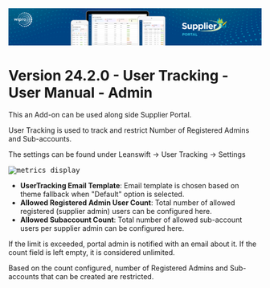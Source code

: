 <img alt ="Supplier Portal Banner" src="../../images/pwa/SupplierPortal_Banner.png">

# **Version 24.2.0 - User Tracking - User Manual - Admin**

This an Add-on can be used along side Supplier Portal.

User Tracking is used to track and restrict Number of Registered Admins and Sub-accounts.

The settings can be found under Leanswift -> User Tracking -> Settings

<kbd>
<img alt="metrics display" src="../../images/usermanual/user-tracking.png"> 
</kbd>

- **UserTracking Email Template**: Email template is chosen based on theme fallback when "Default" option is selected.
- **Allowed Registered Admin User Count**: Total number of allowed registered (supplier admin) users can be configured here.
- **Allowed Subaccount Count**: Total number of allowed sub-account users per supplier admin can be configured here.

If the limit is exceeded, portal admin is notified with an email about it.
If the count field is left empty, it is considered unlimited. 

Based on the count configured, number of Registered Admins and Sub-accounts that can be created are restricted.

